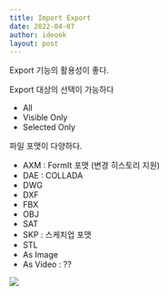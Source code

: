 ```yaml
---
title: Import Export
date: 2022-04-07
author: ideook
layout: post
---
```


Export 기능의 활용성이 좋다.

Export 대상의 선택이 가능하다
- All
- Visible Only
- Selected Only

파일 포맷이 다양하다.
- AXM : FormIt 포맷 (변경 히스토리 지원)
- DAE : COLLADA
- DWG
- DXF
- FBX
- OBJ
- SAT
- SKP : 스케치업 포맷
- STL
- As Image
- As Video : ??

![](../../images/2022-04-07-20-49-08.png)